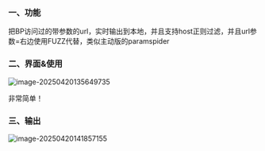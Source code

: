 ### 一、功能

把BP访问过的带参数的url，实时输出到本地，并且支持host正则过滤，并且url参数=右边使用FUZZ代替，类似主动版的paramspider

### 二、界面&使用

![image-20250420135649735](C:\Users\33940\AppData\Roaming\Typora\typora-user-images\image-20250420135649735.png)

非常简单！

### 三、输出

![image-20250420141857155](C:\Users\33940\AppData\Roaming\Typora\typora-user-images\image-20250420141857155.png)
